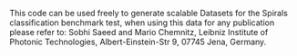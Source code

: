 This code can be used freely to generate scalable Datasets for the Spirals classification benchmark test,
when using this data for any publication please refer to: Sobhi Saeed and Mario Chemnitz, Leibniz Institute of Photonic Technologies, Albert-Einstein-Str 9, 07745 Jena, Germany.
